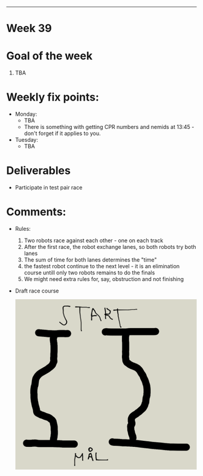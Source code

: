 ---
Week 39
=============

# Goal of the week

1. TBA

# Weekly fix points:

* Monday:
    * TBA
    * There is something with getting CPR numbers and nemids at 13:45 - don't forget if it applies to you.
*	Tuesday:
    *	TBA

# Deliverables

* Participate in test pair race

# Comments:

* Rules:
  1. Two robots race against each other - one on each track
  2. After the first race, the robot exchange lanes, so both robots try both lanes
  3. The sum of time for both lanes determines the "time"
  3. the fastest robot continue to the next level - it is an elimination course untill only two robots remains to do the finals
  3. We might need extra rules for, say, obstruction and not finishing
* Draft race course
    
    ![Just a draft](images/race.png "Draft race course")
    
